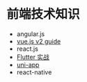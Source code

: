 # 前端技术知识

* angular.js
* [vue.js v2 guide](https://cn.vuejs.org/v2/guide/)
* react.js 
* [Flutter 实战](https://book.flutterchina.club/)
* [uni-app](https://uniapp.dcloud.io/)
* react-native
